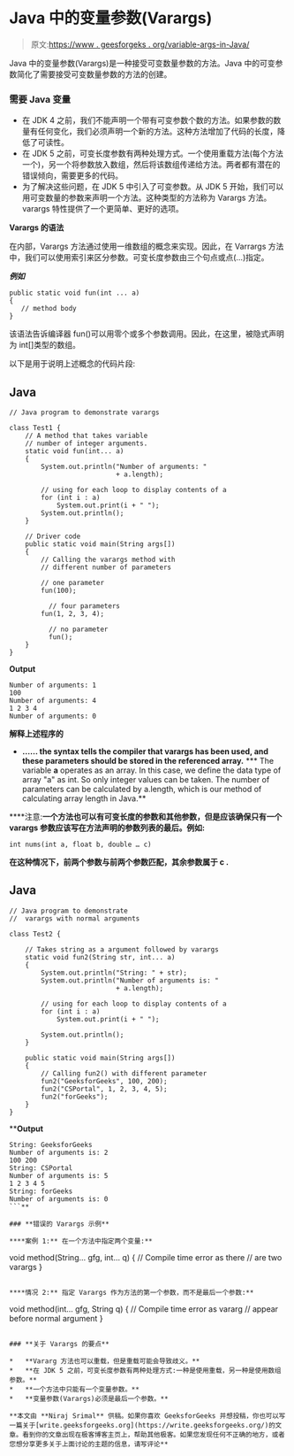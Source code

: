 # Java 中的变量参数(Varargs)

> 原文:[https://www . geesforgeks . org/variable-args-in-Java/](https://www.geeksforgeeks.org/variable-arguments-varargs-in-java/)

Java 中的变量参数(Varargs)是一种接受可变数量参数的方法。Java 中的可变参数简化了需要接受可变数量参数的方法的创建。

### 需要 Java 变量

*   在 JDK 4 之前，我们不能声明一个带有可变参数个数的方法。如果参数的数量有任何变化，我们必须声明一个新的方法。这种方法增加了代码的长度，降低了可读性。
*   在 JDK 5 之前，可变长度参数有两种处理方式。一个使用重载方法(每个方法一个)，另一个将参数放入数组，然后将该数组传递给方法。两者都有潜在的错误倾向，需要更多的代码。
*   为了解决这些问题，在 JDK 5 中引入了可变参数。从 JDK 5 开始，我们可以用可变数量的参数来声明一个方法。这种类型的方法称为 Varargs 方法。varargs 特性提供了一个更简单、更好的选项。

**Varargs 的语法**

在内部，Varargs 方法通过使用一维数组的概念来实现。因此，在 Varrargs 方法中，我们可以使用索引来区分参数。可变长度参数由三个句点或点(…)指定。

***例如***

```
public static void fun(int ... a) 
{
   // method body
} 
```

该语法告诉编译器 fun()可以用零个或多个参数调用。因此，在这里，被隐式声明为 int[]类型的数组。

以下是用于说明上述概念的代码片段:

## Java

```
// Java program to demonstrate varargs

class Test1 {
    // A method that takes variable
    // number of integer arguments.
    static void fun(int... a)
    {
        System.out.println("Number of arguments: "
                           + a.length);

        // using for each loop to display contents of a
        for (int i : a)
            System.out.print(i + " ");
        System.out.println();
    }

    // Driver code
    public static void main(String args[])
    {
        // Calling the varargs method with
        // different number of parameters

        // one parameter
        fun(100);

          // four parameters
        fun(1, 2, 3, 4);

          // no parameter
          fun();
    }
}
```

**Output**

```
Number of arguments: 1
100 
Number of arguments: 4
1 2 3 4 
Number of arguments: 0
```

**解释上述程序的**

*   **…… the syntax tells the compiler that varargs has been used, and these parameters should be stored in the referenced **array.****
***   The variable **a** operates as an array. In this case, we define the data type of array "a" as int. So only integer values can be taken. The number of parameters can be calculated by a.length, which is our method of calculating array length in Java.**

****注意:**一个方法也可以有可变长度的参数和其他参数，但是应该确保只有一个 varargs 参数应该写在方法声明的参数列表的最后。例如:**

```
int nums(int a, float b, double … c)
```

**在这种情况下，前两个参数与前两个参数匹配，其余参数属于 c .**

## **Java**

```
// Java program to demonstrate
//  varargs with normal arguments

class Test2 {

    // Takes string as a argument followed by varargs
    static void fun2(String str, int... a)
    {
        System.out.println("String: " + str);
        System.out.println("Number of arguments is: "
                           + a.length);

        // using for each loop to display contents of a
        for (int i : a)
            System.out.print(i + " ");

        System.out.println();
    }

    public static void main(String args[])
    {
        // Calling fun2() with different parameter
        fun2("GeeksforGeeks", 100, 200);
        fun2("CSPortal", 1, 2, 3, 4, 5);
        fun2("forGeeks");
    }
}
```

****Output**

```
String: GeeksforGeeks
Number of arguments is: 2
100 200 
String: CSPortal
Number of arguments is: 5
1 2 3 4 5 
String: forGeeks
Number of arguments is: 0
```** 

### **错误的 Varargs 示例**

****案例 1:** 在一个方法中指定两个变量:**

```
void method(String... gfg, int... q)
{
    // Compile time error as there 
    // are two varargs
}
```

****情况 2:** 指定 Varargs 作为方法的第一个参数，而不是最后一个参数:**

```
void method(int... gfg, String q)
{
    // Compile time error as vararg 
    // appear before normal argument
}
```

### **关于 Varargs 的要点**

*   **Vararg 方法也可以重载，但是重载可能会导致歧义。**
*   **在 JDK 5 之前，可变长度参数有两种处理方式:一种是使用重载，另一种是使用数组参数。**
*   **一个方法中只能有一个变量参数。**
*   **变量参数(Varargs)必须是最后一个参数。**

**本文由 **Niraj Srimal** 供稿。如果你喜欢 GeeksforGeeks 并想投稿，你也可以写一篇关于[write.geeksforgeeks.org](https://write.geeksforgeeks.org/)的文章。看到你的文章出现在极客博客主页上，帮助其他极客。如果您发现任何不正确的地方，或者您想分享更多关于上面讨论的主题的信息，请写评论**